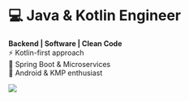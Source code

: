 # 💻 Java & Kotlin Engineer

**Backend | Software | Clean Code**  
⚡ Kotlin-first approach  
🚀 Spring Boot & Microservices  
🔗 Android & KMP enthusiast  

![](https://tenor.com/view/the-simpsons-homer-simpson-good-bye-bye-no-gif-5173989)
